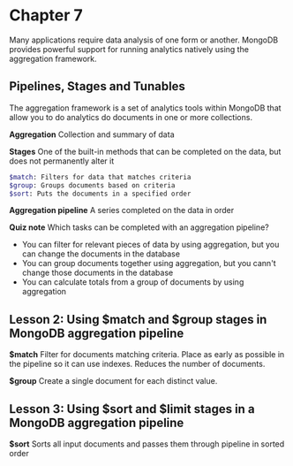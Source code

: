 # Chapter 7

Many applications require data analysis of one form or another. MongoDB provides powerful support for running analytics natively using the aggregation framework.

## Pipelines, Stages and Tunables

The aggregation framework is a set of analytics tools within MongoDB that allow you to do analytics do documents in one or more collections.

**Aggregation**
Collection and summary of data

**Stages**
One of the built-in methods that can be completed on the data, but does not permanently alter it

```bash
$match: Filters for data that matches criteria
$group: Groups documents based on criteria
$sort: Puts the documents in a specified order
```
**Aggregation pipeline**
A series completed on the data in order

**Quiz note**
Which tasks can be completed with an aggregation pipeline?
- You can filter for relevant pieces of data by using aggregation, but you can change the documents in the database
- You can group documents together using aggregation, but you cann't change those documents in the database
- You can calculate totals from a group of documents by using aggregation

## Lesson 2: Using $match and $group stages in MongoDB aggregation pipeline

**$match**
Filter for documents matching criteria.
Place as early as possible in the pipeline so it can use indexes.
Reduces the number of documents.

**$group**
Create a single document for each distinct value.

## Lesson 3: Using $sort and $limit stages in a MongoDB aggregation pipeline

**$sort**
Sorts all input documents and passes them through pipeline in sorted order
